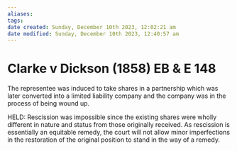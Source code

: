 ```yaml
---
aliases: 
tags: 
date created: Sunday, December 10th 2023, 12:02:21 am
date modified: Sunday, December 10th 2023, 12:40:57 am
---
```


# Clarke v Dickson (1858) EB & E 148

The representee was induced to take shares in a partnership which was later converted into a limited liability company and the company was in the process of being wound up.

HELD: Rescission was impossible since the existing shares were wholly different in nature and status from those originally received. As rescission is essentially an equitable remedy, the court will not allow minor imperfections in the restoration of the original position to stand in the way of a remedy.
